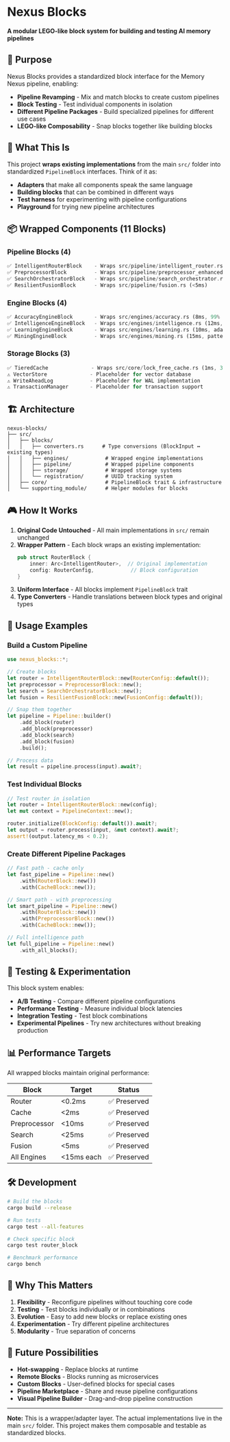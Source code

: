 # Nexus Blocks

**A modular LEGO-like block system for building and testing AI memory pipelines**

## 🎯 Purpose

Nexus Blocks provides a standardized block interface for the Memory Nexus pipeline, enabling:
- **Pipeline Revamping** - Mix and match blocks to create custom pipelines
- **Block Testing** - Test individual components in isolation
- **Different Pipeline Packages** - Build specialized pipelines for different use cases
- **LEGO-like Composability** - Snap blocks together like building blocks

## 🔧 What This Is

This project **wraps existing implementations** from the main `src/` folder into standardized `PipelineBlock` interfaces. Think of it as:
- **Adapters** that make all components speak the same language
- **Building blocks** that can be combined in different ways
- **Test harness** for experimenting with pipeline configurations
- **Playground** for trying new pipeline architectures

## 📦 Wrapped Components (11 Blocks)

### Pipeline Blocks (4)
```rust
✅ IntelligentRouterBlock    - Wraps src/pipeline/intelligent_router.rs (<0.2ms)
✅ PreprocessorBlock         - Wraps src/pipeline/preprocessor_enhanced.rs (<10ms)
✅ SearchOrchestratorBlock   - Wraps src/pipeline/search_orchestrator.rs (<25ms)
✅ ResilientFusionBlock      - Wraps src/pipeline/fusion.rs (<5ms)
```

### Engine Blocks (4)
```rust
✅ AccuracyEngineBlock       - Wraps src/engines/accuracy.rs (8ms, 99% precision)
✅ IntelligenceEngineBlock   - Wraps src/engines/intelligence.rs (12ms, cross-domain)
✅ LearningEngineBlock       - Wraps src/engines/learning.rs (10ms, adaptive)
✅ MiningEngineBlock         - Wraps src/engines/mining.rs (15ms, patterns)
```

### Storage Blocks (3)
```rust
✅ TieredCache              - Wraps src/core/lock_free_cache.rs (1ms, 3-tier)
⚠️ VectorStore              - Placeholder for vector database
⚠️ WriteAheadLog            - Placeholder for WAL implementation
⚠️ TransactionManager       - Placeholder for transaction support
```

## 🏗️ Architecture

```
nexus-blocks/
├── src/
│   ├── blocks/
│   │   ├── converters.rs      # Type conversions (BlockInput ↔ existing types)
│   │   ├── engines/            # Wrapped engine implementations
│   │   ├── pipeline/           # Wrapped pipeline components
│   │   ├── storage/            # Wrapped storage systems
│   │   └── registration/       # UUID tracking system
│   ├── core/                   # PipelineBlock trait & infrastructure
│   └── supporting_module/      # Helper modules for blocks
```

## 🎮 How It Works

1. **Original Code Untouched** - All main implementations in `src/` remain unchanged
2. **Wrapper Pattern** - Each block wraps an existing implementation:
   ```rust
   pub struct RouterBlock {
       inner: Arc<IntelligentRouter>,  // Original implementation
       config: RouterConfig,            // Block configuration
   }
   ```
3. **Uniform Interface** - All blocks implement `PipelineBlock` trait
4. **Type Converters** - Handle translations between block types and original types

## 🚀 Usage Examples

### Build a Custom Pipeline
```rust
use nexus_blocks::*;

// Create blocks
let router = IntelligentRouterBlock::new(RouterConfig::default());
let preprocessor = PreprocessorBlock::new();
let search = SearchOrchestratorBlock::new();
let fusion = ResilientFusionBlock::new(FusionConfig::default());

// Snap them together
let pipeline = Pipeline::builder()
    .add_block(router)
    .add_block(preprocessor)
    .add_block(search)
    .add_block(fusion)
    .build();

// Process data
let result = pipeline.process(input).await?;
```

### Test Individual Blocks
```rust
// Test router in isolation
let router = IntelligentRouterBlock::new(config);
let mut context = PipelineContext::new();

router.initialize(BlockConfig::default()).await?;
let output = router.process(input, &mut context).await?;
assert!(output.latency_ms < 0.2);
```

### Create Different Pipeline Packages
```rust
// Fast path - cache only
let fast_pipeline = Pipeline::new()
    .with(RouterBlock::new())
    .with(CacheBlock::new());

// Smart path - with preprocessing
let smart_pipeline = Pipeline::new()
    .with(RouterBlock::new())
    .with(PreprocessorBlock::new())
    .with(CacheBlock::new());

// Full intelligence path
let full_pipeline = Pipeline::new()
    .with_all_blocks();
```

## 🔬 Testing & Experimentation

This block system enables:
- **A/B Testing** - Compare different pipeline configurations
- **Performance Testing** - Measure individual block latencies
- **Integration Testing** - Test block combinations
- **Experimental Pipelines** - Try new architectures without breaking production

## 📊 Performance Targets

All wrapped blocks maintain original performance:

| Block | Target | Status |
|-------|--------|--------|
| Router | <0.2ms | ✅ Preserved |
| Cache | <2ms | ✅ Preserved |
| Preprocessor | <10ms | ✅ Preserved |
| Search | <25ms | ✅ Preserved |
| Fusion | <5ms | ✅ Preserved |
| All Engines | <15ms each | ✅ Preserved |

## 🛠️ Development

```bash
# Build the blocks
cargo build --release

# Run tests
cargo test --all-features

# Check specific block
cargo test router_block

# Benchmark performance
cargo bench
```

## 🎯 Why This Matters

1. **Flexibility** - Reconfigure pipelines without touching core code
2. **Testing** - Test blocks individually or in combinations
3. **Evolution** - Easy to add new blocks or replace existing ones
4. **Experimentation** - Try different pipeline architectures
5. **Modularity** - True separation of concerns

## 🚧 Future Possibilities

- **Hot-swapping** - Replace blocks at runtime
- **Remote Blocks** - Blocks running as microservices
- **Custom Blocks** - User-defined blocks for special cases
- **Pipeline Marketplace** - Share and reuse pipeline configurations
- **Visual Pipeline Builder** - Drag-and-drop pipeline construction

---

**Note:** This is a wrapper/adapter layer. The actual implementations live in the main `src/` folder. This project makes them composable and testable as standardized blocks.